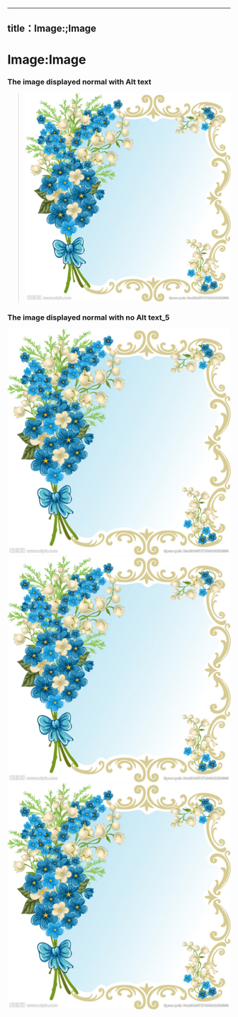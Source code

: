 ﻿---
title：Image:;Image
---

# Image:Image

### The image displayed normal with Alt text

> ![I am flower](./Images/Bmp.bmp "This is A/t text")

### The image displayed normal with no Alt text_5
  ![](./Images/Bmp.bmp)
  ![](./Images/Bmp.bmp)
  ![](./Images/Bmp.bmp) 


